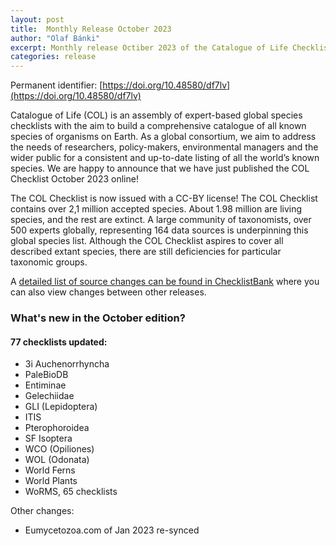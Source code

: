 ```yaml
---
layout: post
title:  Monthly Release October 2023
author: "Olaf Bánki"
excerpt: Monthly release Octiber 2023 of the Catalogue of Life Checklist
categories: release
---
```


Permanent identifier: [https://doi.org/10.48580/df7lv](https://doi.org/10.48580/df7lv)

Catalogue of Life (COL) is an assembly of expert-based global species checklists with the aim to build a comprehensive catalogue of all known species of organisms on Earth. As a global consortium, we aim to address the needs of researchers, policy-makers, environmental managers and the wider public for a consistent and up-to-date listing of all the world’s known species. We are happy to announce that we have just published the COL Checklist October 2023 online!

The COL Checklist is now issued with a CC-BY license! The COL Checklist contains over 2,1 million accepted species. About 1.98 million are living species, and the rest are extinct. A large community of taxonomists, over 500 experts globally, representing 164 data sources is underpinning this global species list.
Although the COL Checklist aspires to cover all described extant species, there are still deficiencies for particular taxonomic groups.

A [detailed list of source changes can be found in ChecklistBank](https://www.checklistbank.org/dataset/272972/sourcemetrics?hideUnchanged=true&releaseKey=267522) where you can also view changes between other releases.


### What's new in the October edition?


#### 77 checklists updated:

 * 3i Auchenorrhyncha
 * PaleBioDB
 * Entiminae
 * Gelechiidae
 * GLI (Lepidoptera)
 * ITIS
 * Pterophoroidea
 * SF Isoptera
 * WCO (Opiliones)
 * WOL (Odonata)
 * World Ferns
 * World Plants
 * WoRMS, 65 checklists

Other changes:
 * Eumycetozoa.com of Jan 2023 re-synced
